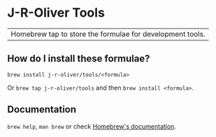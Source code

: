 # J-R-Oliver Tools

<table>
<tr>
<td>
Homebrew tap to store the formulae for development tools.
</td>
</tr>
</table>

## How do I install these formulae?

`brew install j-r-oliver/tools/<formula>`

Or `brew tap j-r-oliver/tools` and then `brew install <formula>`.

## Documentation

`brew help`, `man brew` or check [Homebrew's documentation](https://docs.brew.sh).
